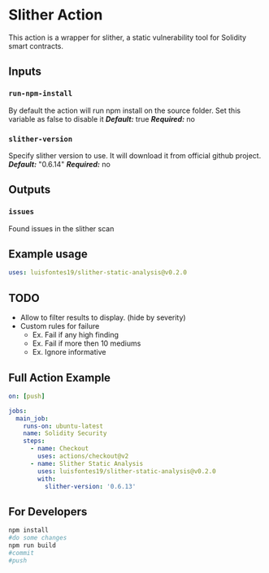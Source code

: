 # Slither Action

This action is a wrapper for slither, a static vulnerability tool for Solidity smart contracts.

## Inputs

### `run-npm-install`

By default the action will run npm install on the source folder. Set this variable as false to disable it
***Default:*** true
***Required:*** no

### `slither-version`

Specify slither version to use. It will download it from official github project.
***Default:*** "0.6.14"
***Required:*** no

## Outputs

### `issues`

Found issues in the slither scan


## Example usage

```yaml
uses: luisfontes19/slither-static-analysis@v0.2.0
```

## TODO

* Allow to filter results to display. (hide by severity)
* Custom rules for failure
  * Ex. Fail if any high finding
  * Ex. Fail if more then 10 mediums
  * Ex. Ignore informative


## Full Action Example

```yaml
on: [push]

jobs:
  main_job:
    runs-on: ubuntu-latest
    name: Solidity Security 
    steps:
      - name: Checkout
        uses: actions/checkout@v2
      - name: Slither Static Analysis
        uses: luisfontes19/slither-static-analysis@v0.2.0
        with:
          slither-version: '0.6.13'
```

## For Developers

```bash
npm install
#do some changes
npm run build
#commit
#push
```

